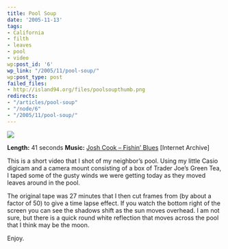 ```yaml
---
title: Pool Soup
date: '2005-11-13'
tags:
- California
- filth
- leaves
- pool
- video
wp:post_id: '6'
wp_link: "/2005/11/pool-soup/"
wp:post_type: post
failed_files:
- http://island94.org/files/poolsoupthumb.png
redirects:
- "/articles/pool-soup"
- "/node/6"
- "/2005/11/pool-soup/"
---
```


[ ![](2005-11-13-Pool-Soup/poolsoupthumb.png) ](2005-11-13-Pool-Soup/poolsoup.mp4)

**Length:** 41 seconds
**Music:** [Josh Cook – Fishin’ Blues](http://www.archive.org/audio/audio-details-db.php?collection=opensource_audio&collectionid=FishinBlues) [Internet Archive]


This is a short video that I shot of my neighbor’s pool. Using my little Casio digicam and a camera mount consisting of a box of Trader Joe’s Green Tea, I taped some of the gusty winds we were getting today as they moved leaves around in the pool.

The original tape was 27 minutes that I then cut frames from (by about a factor of 50) to give a time lapse effect. If you watch the bottom right of the screen you can see the shadows shift as the sun moves overhead. I am not sure, but there is a quick round white reflection that moves across the pool that I think may be the moon.

Enjoy.
